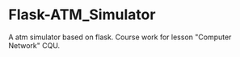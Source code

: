 # Flask-ATM_Simulator
A atm simulator based on flask. Course work for lesson "Computer Network" CQU.
